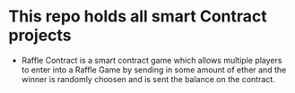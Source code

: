 # This repo holds all smart Contract projects

* Raffle Contract is a smart contract game which allows multiple players to enter into a Raffle Game by sending in some amount of ether and the winner is randomly choosen and is sent the balance on the contract.

